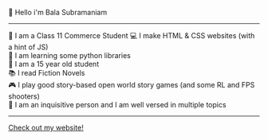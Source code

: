 👋 Hello i'm Bala Subramaniam
<hr>
🏫 I am a Class 11 Commerce Student
💻 I make HTML & CSS websites (with a hint of JS)<br>
🤔 I am learning some python libraries<br>
👤 I am a 15 year old student<br>
📚 I read Fiction Novels<br>
🎮 I play good story-based open world story games (and some RL and FPS shooters)<br>
🧐 I am an inquisitive person and I am well versed in multiple topics<br>
<hr>
<a href="https://balasubramaniamg.github.io/website/">Check out my website!<a>
  
  
  
